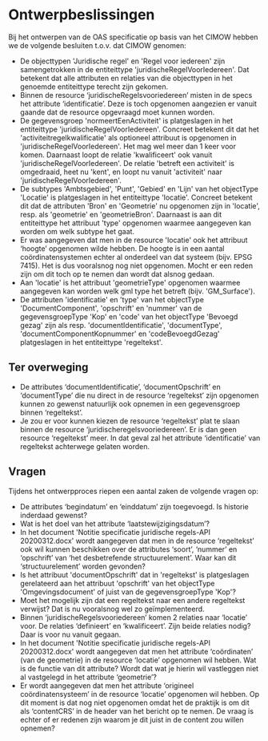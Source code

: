 # Ontwerpbeslissingen

Bij het ontwerpen van de OAS specificatie op basis van het CIMOW hebben we de volgende besluiten t.o.v. dat CIMOW genomen:

* De objecttypen 'Juridische regel' en 'Regel voor iedereen' zijn samengetrokken in de entiteittype 'juridischeRegelVoorIedereen'. 
Dat betekent dat alle attributen en relaties van die objecttypen in het genoemde entiteittype terecht zijn gekomen.
* Binnen de resource ‘juridischeRegelsvooriedereen’ misten in de specs het attribute ‘identificatie’. 
Deze is toch opgenomen aangezien er vanuit gaande dat de resource opgevraagd moet kunnen worden.
* De gegevensgroep 'normeertEenActiviteit' is platgeslagen in het entiteittype 'juridischeRegelVoorIedereen'. 
Concreet betekent dit dat het 'activiteitregelkwalificatie' als optioneel attribuut is opgenomen in 'juridischeRegelVoorIedereen'. 
Het mag wel meer dan 1 keer voor komen. Daarnaast loopt de relatie 'kwalificeert' ook vanuit 'juridischeRegelVoorIedereen'. 
De relatie 'betreft een activiteit' is omgedraaid, heet nu 'kent', en loopt nu vanuit 'activiteit' naar 'juridischeRegelVoorIedereen'.
* De subtypes 'Ambtsgebied', 'Punt', 'Gebied' en 'Lijn' van het objectType 'Locatie' is platgeslagen in het entiteittype 'locatie'. 
Concreet betekent dit dat de attributen 'Bron' en 'Geometrie' nu opgenomen zijn in 'locatie', resp. als 'geometrie' en 'geometrieBron'. 
Daarnaast is aan dit entiteittype het attribuut 'type' opgenomen waarmee aangegeven kan worden om welk subtype het gaat.
* Er was aangegeven dat men in de resource 'locatie' ook het attribuut ‘hoogte’ opgenomen wilde hebben. 
De hoogte is in een aantal coördinatensystemen echter al onderdeel van dat systeem (bijv. EPSG 7415). 
Het is dus vooralsnog nog niet opgenomen. Mocht er een reden zijn om dit toch op te nemen dan wordt dat alsnog gedaan.
* Aan 'locatie' is het attribuut 'geometrieType' opgenomen waarmee aangegeven kan worden welk gml type het betreft (bijv. 'GM_Surface').
* De attributen 'identificatie' en 'type' van het objectType 'DocumentComponent', 'opschrift' en 'nummer' van de gegevensgroepType 'Kop' 
en 'code' van het objectType 'Bevoegd gezag' zijn als resp. 'documentIdentificatie', 'documentType', 'documentComponentKopnummer' en 
'codeBevoegdGezag' platgeslagen in het entiteittype 'regeltekst'.

## Ter overweging

* De attributes ‘documentIdentificatie’, ‘documentOpschrift’ en ‘documentType’ die nu direct in de resource ‘regeltekst’ zijn opgenomen 
kunnen zo gewenst natuurlijk ook opnemen in een gegevensgroep binnen ‘regeltekst’.
* Je zou er voor kunnen kiezen de resource ‘regeltekst’ plat te slaan binnen de resource ‘juridischeregelsvooriedereen’. 
Er is dan geen resource ‘regeltekst’ meer. In dat geval zal het attribute ‘identificatie’ van regeltekst achterwege gelaten worden.

## Vragen

Tijdens het ontwerpproces riepen een aantal zaken de volgende vragen op:

* De attributes ‘begindatum’ en ‘einddatum’ zijn toegevoegd. Is historie inderdaad gewenst?
* Wat is het doel van het attribute ‘laatstewijzigingsdatum’?
* In het document 'Notitie specificatie juridische regels-API 20200312.docx' wordt aangegeven dat men in de resource ‘regeltekst’ ook wil 
kunnen beschikken over de attributes ‘soort’, ‘nummer’ en ‘opschrift’ van ‘het desbetrefende structuurelement’. 
Waar kan dit ‘structuurelement’ worden gevonden?
* Is het attribuut 'documentOpschrift' dat in 'regeltekst' is platgeslagen gerelateerd aan het attribuut 'opschrift' van het objectType 
'Omgevingsdocument' of juist van de gegevensgroepType 'Kop'?
* Moet het mogelijk zijn dat een regeltekst naar een andere regeltekst verwijst? Dat is nu vooralsnog wel zo geïmplementeerd.
* Binnen ‘juridischeRegelsvooriedereen’ komen 2 relaties naar ‘locatie’ voor. De relaties ‘definieert’ en ‘kwalificeert’. Zijn beide relaties 
nodig? Daar is voor nu vanuit gegaan.
* In het document 'Notitie specificatie juridische regels-API 20200312.docx' wordt aangegeven dat men het attribute ‘coördinaten’ (van de 
geometrie) in de resource ‘locatie’ opgenomen wil hebben. Wat is de functie van dit attribute? Wordt dat wat je hierin wil vastleggen niet al 
vastgelegd in het attribute ‘geometrie’?
* Er wordt aangegeven dat men het attribute ‘origineel coördinatensysteem’ in de resource ‘locatie’ opgenomen wil hebben. Op dit moment is dat 
nog niet opgenomen omdat het de praktijk is om dit als ‘contentCRS’ in de header van het bericht op te nemen. De vraag is echter of er 
redenen zijn waarom je dit juist in de content zou willen opnemen?
